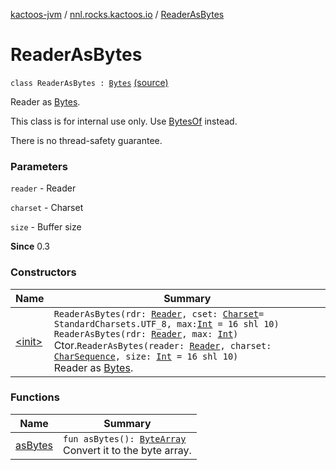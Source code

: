 [kactoos-jvm](../../index.md) / [nnl.rocks.kactoos.io](../index.md) / [ReaderAsBytes](./index.md)

# ReaderAsBytes

`class ReaderAsBytes : `[`Bytes`](../../nnl.rocks.kactoos/-bytes/index.md) [(source)](https://github.com/neonailol/kactoos/blob/master/kactoos-jvm/src/main/kotlin/nnl/rocks/kactoos/io/ReaderAsBytes.kt#L22)

Reader as [Bytes](../../nnl.rocks.kactoos/-bytes/index.md).

This class is for internal use only. Use [BytesOf](../-bytes-of/index.md) instead.

There is no thread-safety guarantee.

### Parameters

`reader` - Reader

`charset` - Charset

`size` - Buffer size

**Since**
0.3

### Constructors

| Name | Summary |
|---|---|
| [&lt;init&gt;](-init-.md) | `ReaderAsBytes(rdr: `[`Reader`](http://docs.oracle.com/javase/8/docs/api/java/io/Reader.html)`, cset: `[`Charset`](http://docs.oracle.com/javase/8/docs/api/java/nio/charset/Charset.html)` = StandardCharsets.UTF_8, max: `[`Int`](https://kotlinlang.org/api/latest/jvm/stdlib/kotlin/-int/index.html)` = 16 shl 10)`<br>`ReaderAsBytes(rdr: `[`Reader`](http://docs.oracle.com/javase/8/docs/api/java/io/Reader.html)`, max: `[`Int`](https://kotlinlang.org/api/latest/jvm/stdlib/kotlin/-int/index.html)`)`<br>Ctor.`ReaderAsBytes(reader: `[`Reader`](http://docs.oracle.com/javase/8/docs/api/java/io/Reader.html)`, charset: `[`CharSequence`](https://kotlinlang.org/api/latest/jvm/stdlib/kotlin/-char-sequence/index.html)`, size: `[`Int`](https://kotlinlang.org/api/latest/jvm/stdlib/kotlin/-int/index.html)` = 16 shl 10)`<br>Reader as [Bytes](../../nnl.rocks.kactoos/-bytes/index.md). |

### Functions

| Name | Summary |
|---|---|
| [asBytes](as-bytes.md) | `fun asBytes(): `[`ByteArray`](https://kotlinlang.org/api/latest/jvm/stdlib/kotlin/-byte-array/index.html)<br>Convert it to the byte array. |
